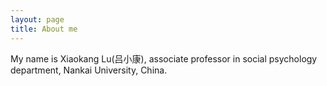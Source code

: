 ```yaml
---
layout: page
title: About me
---
```


My name is Xiaokang Lu(吕小康), associate professor in social psychology department, Nankai University, China.

